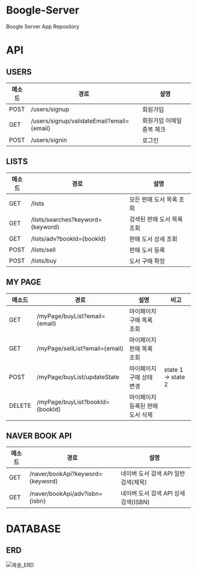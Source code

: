 # Boogle-Server
Boogle Server App Repository

# API

## USERS

| 메소드 | 경로                                      | 설명                      |
| ------ | ----------------------------------------- | ------------------------- |
| POST   | /users/signup                             | 회원가입                  |
| GET    | /users/signup/validateEmail?email={email} | 회원가입 이메일 중복 체크 |
| POST   | /users/signin                             | 로그인                    |

## LISTS

| 메소드 | 경로                              | 설명                       |
| ------ | --------------------------------- | -------------------------- |
| GET    | /lists                            | 모든 판매 도서 목록 조회   |
| GET    | /lists/searches?keyword={keyword} | 검색된 판매 도서 목록 조회 |
| GET    | /lists/adv?bookId={bookId}        | 판매 도서 상세 조회        |
| POST   | /lists/sell                       | 판매 도서 등록             |
| POST   | /lists/buy                        | 도서 구매 확정             |

## MY PAGE

| 메소드 | 경로                            | 설명                             | 비고               |
| ------ | ------------------------------- | -------------------------------- | ------------------ |
| GET    | /myPage/buyList?email={email}   | 마이페이지 구매 목록 조회        |                    |
| GET    | /myPage/sellList?email={email}  | 마이페이지 판매 목록 조회        |                    |
| POST   | /myPage/buyList/updateState     | 마이페이지 구매 상태 변경        | state 1 -> state 2 |
| DELETE | /myPage/buyList?bookId={bookId} | 마이페이지 등록된 판매 도서 삭제 |                    |

## NAVER BOOK API

| 메소드 | 경로                             | 설명                                 |
| ------ | -------------------------------- | ------------------------------------ |
| GET    | /naver/bookApi?keyword={keyword} | 네이버 도서 검색 API 일반 검색(제목) |
| GET    | /naver/bookApi/adv?isbn={isbn}   | 네이버 도서 검색 API 상세 검색(ISBN) |

# DATABASE

## ERD

![북을_ERD](https://user-images.githubusercontent.com/23696493/64671045-2742f200-d4a2-11e9-863e-014acd1bde87.png)

